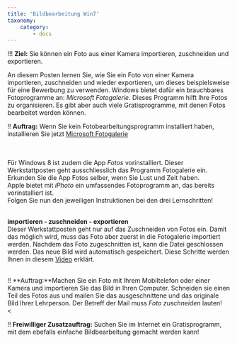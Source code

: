 ```yaml
---
title: 'Bildbearbeitung Win7'
taxonomy:
    category:
        - docs
---
```


!!! **Ziel:** Sie können ein Foto aus einer Kamera importieren, zuschneiden und exportieren.

An diesem Posten lernen Sie, wie Sie ein Foto von einer Kamera importieren, zuschneiden und wieder exportieren, um dieses beispielsweise für eine Bewerbung zu verwenden. Windows bietet dafür ein brauchbares Fotoprogramme an: *Microsoft Fotogalerie*. Dieses Programm hilft Ihre Fotos zu organisieren. Es gibt aber auch viele Gratisprogramme, mit denen Fotos bearbeitet werden können.<br>

!! **Auftrag:** Wenn Sie kein Fotobearbeitungsprogramm installiert haben, installieren Sie jetzt [Microsoft Fotogalerie](http://de.ccm.net/download/downloaden-4144-windows-fotogalerie)<br><br><br>

Für Windows 8 ist zudem die App *Fotos* vorinstalliert. Dieser Werkstattposten geht ausschliesslich das Programm Fotogalerie ein. Erkunden Sie die App Fotos selber, wenn Sie Lust und Zeit haben.<br>
Apple bietet mit *iPhoto* ein umfassendes Fotoprogramm an, das bereits vorinstalliert ist.<br>
Folgen Sie nun den jeweiligen Instruktionen bei den drei Lernschritten!<br><br>

**importieren - zuschneiden - exportieren**<br>
Dieser Werkstattposten geht nur auf das Zuschneiden von Fotos ein. Damit das möglich wird, muss das Foto aber zuerst in die Fotogalerie importiert werden. Nachdem das Foto zugeschnitten ist, kann die Datei geschlossen werden. Das neue Bild wird automatisch gespeichert. Diese Schritte werden Ihnen in diesem [Video](https://www.youtube.com/watch?v=bcgVfeci2nk) erklärt.<br><br>

!! **Auftrag:**Machen Sie ein Foto mit Ihrem Mobiltelefon oder einer Kamera und importieren Sie das Bild in Ihren Computer. Schneiden sie einen Teil des Fotos aus und mailen Sie das ausgeschnittene und das originale Bild Ihrer Lehrperson. Der Betreff der Mail muss *Foto zuschneiden* lauten!<br><

!! **Freiwilliger Zusatzauftrag:** Suchen Sie im Internet ein Gratisprogramm, mit dem ebefalls einfache Bildbearbeitung gemacht werden kann!





